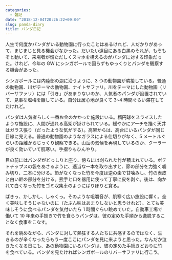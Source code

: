 ```yaml
---
categories:
  - 雑記
date: "2018-12-04T20:26:22+09:00"
slug: panda-diary
title: パンダ日記
---
```


人生で何度かパンダがいる動物園に行ったことはあるけれど、人だかりがあって、まじまじと見る機会がなかった。だいたい遠目にある白黒のそれが、もぞもぞと動いて、来場者が慌ただしくスマホを構えるのがパンダに対する印象だった。けれど、今年の GW にシンガポールで図らずもゆっくりとパンダを観察する機会があった。

シンガポールには内陸部の湖に沿うように、3 つの動物園が隣接している。普通の動物園、川がテーマの動物園、ナイトサファリ。川をテーマにした動物園（リバーサファリ）には「引き」があまりないのか、人気者のパンダが設置されていて、見事な塩梅を醸している。自分は居心地が良くて 3~4 時間ぐらい滞在してたけれど。

パンダは人気者らしく一番お金のかかった施設にいる。楕円球をスライスしたような施設に、人間が通れる高架が掛けられている。緩やかにアーチを描く天井はガラス張り（だったような気がする）。高架からは、高台にいるパンダが同じ目線に見える。普通の動物園のようなガラスによる仕切りがなく、5 メートルぐらいの距離からじっくり観察できる。山岳の気候を再現しているのか、クーラーが良く効いていて肌寒い。手摺りもひんやり。

目の前にはパンダがどっしりと座り、傍らには刈られた竹が積まれている。ポテトチップスの袋をあさるように、適当な一本を取り出すと、節の部分を力強く噛み切り、二本に分ける。節がなくなった竹を今度は逆の歯で甘噛みし、竹の表皮と白い幹の部分を分ける。熊手と口を器用に使って丁寧に皮を剥ぐ。後は、向かれて白くなった竹をゴミ収集車のようにばりぼりと貪る。

ばきっ、かしかし、しゃくっ。そのような咀嚼音が、肌寒く広い施設に響く。全く美味しそうじゃないのに（たぶん味はあまりしないと思うけれど）、とても美味しそうに食べるパンダを気付いたら 1 時間ぐらい眺めていた。自動車工場で働いて 10 年来の手捌きで竹を食らうパンダは、彼の定めた手順から逸脱することなく食事をこなす。

それを眺めながら、パンダに対して熱狂する人たちに共感するのではなく、生きるのが辛くなったらもう一度ここにパンダを見に来ようと思った。なんだか泣きたくなる日にも、あの動物園にいるパンダは、彼の定めた手続きどおりに竹を食べている。パンダを見たければシンガポールのリバーサファリに行こう。
